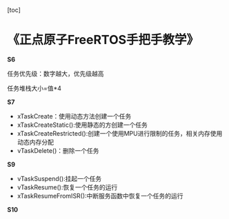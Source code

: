 [toc]


# 《正点原子FreeRTOS手把手教学》

**S6**

任务优先级：数字越大，优先级越高

任务堆栈大小=值*4

**S7**

- xTaskCreate：使用动态方法创建一个任务
- xTaskCreateStatic():使用静态的方创建一个任务
- xTaskCreateRestricted():创建一个使用MPU进行限制的任务，相关内存使用动态内存分配
- vTaskDelete()：删除一个任务

**S9**

- vTaskSuspend():挂起一个任务
- vTaskResume():恢复一个任务的运行
- xTaskResumeFromISR():中断服务函数中恢复一个任务的运行

**S10**


